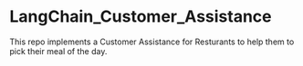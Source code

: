 # LangChain_Customer_Assistance
This repo implements a Customer Assistance for Resturants to help them to pick their meal of the day.
